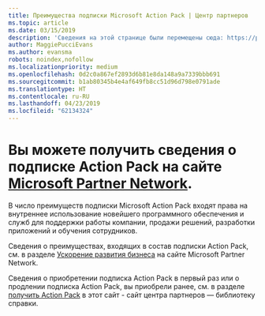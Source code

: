 ```yaml
---
title: Преимущества подписки Microsoft Action Pack | Центр партнеров
ms.topic: article
ms.date: 03/15/2019
description: 'Сведения на этой странице были перемещены сюда: https://partner.microsoft.com/membership/internal-use-software.'
author: MaggiePucciEvans
ms.author: evansma
robots: noindex,nofollow
ms.localizationpriority: medium
ms.openlocfilehash: 0d2c0a867ef2893d6b81e8da148a9a7339bbb691
ms.sourcegitcommit: b1ab80345b4e4af649fb8cc51d96d798e0791ade
ms.translationtype: HT
ms.contentlocale: ru-RU
ms.lasthandoff: 04/23/2019
ms.locfileid: "62134324"
---
```

# <a name="get-action-pack-subscription-details-on-the-microsoft-partner-networkhttpspartnermicrosoftcommembershipinternal-use-software-site"></a>Вы можете получить сведения о подписке Action Pack на сайте [Microsoft Partner Network](https://partner.microsoft.com/membership/internal-use-software). 

В число преимуществ подписки Microsoft Action Pack входят права на внутреннее использование новейшего программного обеспечения и служб для поддержки работы компании, продажи решений, разработки приложений и обучения сотрудников.

Сведения о преимуществах, входящих в состав подписки Action Pack, см. в разделе [Ускорение развития бизнеса](https://partner.microsoft.com/membership/internal-use-software) на сайте Microsoft Partner Network.   

Сведения о приобретении подписка Action Pack в первый раз или о продлении подписка Action Pack, вы приобрели ранее, см. в разделе [получить Action Pack](mpn-get-action-pack.md) в этот сайт - сайт центра партнеров — библиотеку справки.


